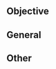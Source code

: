 ## Objective

<!-- Objective of the PR, what problem does it solve? -->

## General

<!-- General information about the PR, what has been done? -->
<!-- Please provide screenshot/example data. -->
<!-- eg. provide "Before" and "After" screenshots. -->
<!-- **Before: ** [screenshot] -->
<!-- **After: ** [screenshot] -->

## Other

<!-- Other information about the PR, if needed. -->
<!-- eg. Related PR on other components, etc. -->